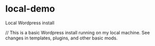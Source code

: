 local-demo
==========

Local Wordpress install

// This is a basic Wordpress install running on my local machine. See changes in templates, plugins, and other basic mods.
